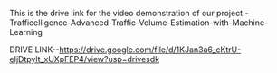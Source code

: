This is the drive link for the video demonstration of our project -Trafficelligence-Advanced-Traffic-Volume-Estimation-with-Machine-Learning


DRIVE LINK--https://drive.google.com/file/d/1KJan3a6_cKtrU-eIjDtpylt_xUXpFEP4/view?usp=drivesdk
  
  
